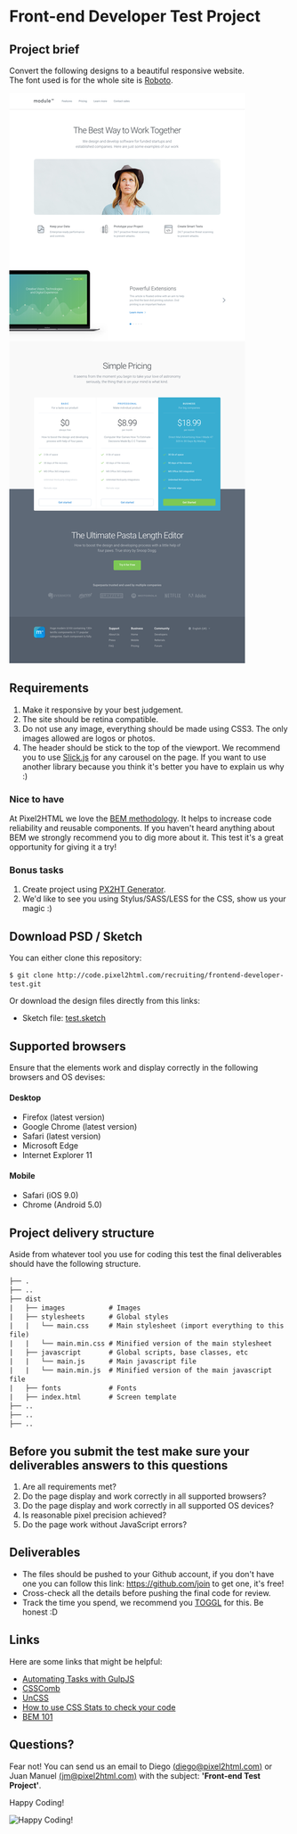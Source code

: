 # Front-end Developer Test Project

## Project brief

Convert the following designs to a beautiful responsive website.  
The font used is for the whole site is 
[Roboto](https://www.google.com/fonts#UsePlace:use/Collection:Roboto).

![preview](preview.png)

## Requirements

1. Make it responsive by your best judgement.
2. The site should be retina compatible.
3. Do not use any image, everything should be made using CSS3. The only images 
allowed are logos or photos.
4. The header should be stick to the top of the viewport. We recommend you to 
use [Slick.js](http://kenwheeler.github.io/slick/) for any carousel on the page. 
If you want to use another library because you think it's better you have to 
explain us why :)

### Nice to have

At Pixel2HTML we love the [BEM methodology](https://en.bem.info/methodology/). 
It helps to increase code reliability and reusable components. If you haven't 
heard anything about BEM we strongly recommend you to dig more about it. This 
test it's a great opportunity for giving it a try!

### Bonus tasks

1. Create project using [PX2HT Generator](https://github.com/Pixel2HTML/pixel2html-generator).
2. We'd like to see you using Stylus/SASS/LESS for the CSS, show us your magic :)

## Download PSD / Sketch

You can either clone this repository:

~~~
$ git clone http://code.pixel2html.com/recruiting/frontend-developer-test.git
~~~

Or download the design files directly from this links:

- Sketch file: [test.sketch](http://code.pixel2html.com/recruiting/frontend-developer-test/blob/master/assets/test.sketch)

## Supported browsers

Ensure that the elements work and display correctly in the following browsers 
and OS devises:

#### Desktop

- Firefox       (latest version)
- Google Chrome (latest version)
- Safari        (latest version)
- Microsoft Edge
- Internet Explorer 11

#### Mobile

- Safari (iOS 9.0)
- Chrome (Android 5.0)

## Project delivery structure

Aside from whatever tool you use for coding this test the final deliverables 
should have the following structure.

~~~
├── .
├── ..
├── dist
|   ├── images           # Images
|   ├── stylesheets      # Global styles
|   |   └── main.css     # Main stylesheet (import everything to this file)
|   |   └── main.min.css # Minified version of the main stylesheet
|   ├── javascript       # Global scripts, base classes, etc
|   |   └── main.js      # Main javascript file
|   |   └── main.min.js  # Minified version of the main javascript file
|   ├── fonts            # Fonts 
|   ├── index.html       # Screen template
├── ..
├── ..
├── ..
~~~

## Before you submit the test make sure your deliverables answers to this questions

1. Are all requirements met? 
2. Do the page display and work correctly in all supported browsers? 
3. Do the page display and work correctly in all supported OS devices? 
4. Is reasonable pixel precision achieved?
5. Do the page work without JavaScript errors?

## Deliverables

- The files should be pushed to your Github account, if you don't have one you 
can follow this link: https://github.com/join to get one, it's free!
- Cross-check all the details before pushing the final code for review.
- Track the time you spend, we recommend you [TOGGL](https://www.toggl.com/) for 
this. Be honest :D

## Links

Here are some links that might be helpful:

- [Automating Tasks with GulpJS](https://scotch.io/tutorials/automate-your-tasks-easily-with-gulp-js)
- [CSSComb](https://github.com/csscomb/csscomb.js)
- [UnCSS](https://github.com/giakki/uncss)
- [How to use CSS Stats to check your code](http://webdesign.tutsplus.com/tutorials/understanding-css-stats-how-to-make-the-most-of-the-numbers--cms-22756)
- [BEM 101](https://css-tricks.com/bem-101/)

## Questions?

Fear not! You can send us an email to Diego [(diego@pixel2html.com)](mailto:diego@pixel2html.com)
or Juan Manuel [(jm@pixel2html.com)](mailto:jm@pixel2html.com) with the subject: 
**'Front-end Test Project'**.

Happy Coding!

![Happy Coding!](http://tclhost.com/RWyB4eL.gif)
